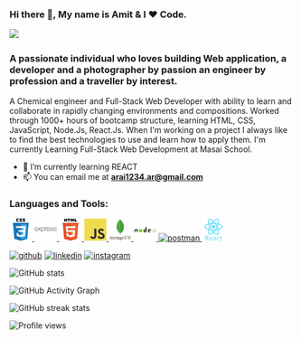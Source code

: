 ### Hi there 👋, My name is Amit & I ❤️ Code. 

![](https://media-exp1.licdn.com/dms/image/C5616AQEvCfpQFX9SGw/profile-displaybackgroundimage-shrink_350_1400/0/1644484129451?e=1649894400&v=beta&t=sd3scjfUEqDtKYw6QkBm8aNUSi3kZMzMpfL8B3IXhxk)



### A passionate individual who loves building Web application, a developer and a photographer by passion an engineer by profession and a traveller by interest.

A Chemical engineer and Full-Stack Web Developer with ability to learn and collaborate in rapidly changing environments and compositions. Worked through 1000+ hours of bootcamp structure, learning HTML, CSS, JavaScript, Node.Js, React.Js. When I'm working on a project I always like to find the best technologies to use and learn how to apply them. 
I'm currently Learning Full-Stack Web Development at Masai School. 


- 🌱 I’m currently learning REACT 
- 📫 You can email me at **arai1234.ar@gmail.com**

<h3 align="left">Languages and Tools:</h3>
<p align="left"> <a href="https://www.w3schools.com/css/" target="_blank" rel="noreferrer"> <img src="https://raw.githubusercontent.com/devicons/devicon/master/icons/css3/css3-original-wordmark.svg" alt="css3" width="40" height="40"/> </a> <a href="https://expressjs.com" target="_blank" rel="noreferrer"> <img src="https://raw.githubusercontent.com/devicons/devicon/master/icons/express/express-original-wordmark.svg" alt="express" width="40" height="40"/> </a> <a href="https://www.w3.org/html/" target="_blank" rel="noreferrer"> <img src="https://raw.githubusercontent.com/devicons/devicon/master/icons/html5/html5-original-wordmark.svg" alt="html5" width="40" height="40"/> </a> <a href="https://developer.mozilla.org/en-US/docs/Web/JavaScript" target="_blank" rel="noreferrer"> <img src="https://raw.githubusercontent.com/devicons/devicon/master/icons/javascript/javascript-original.svg" alt="javascript" width="40" height="40"/>     </a> <a href="https://www.mongodb.com/" target="_blank" rel="noreferrer"> <img src="https://raw.githubusercontent.com/devicons/devicon/master/icons/mongodb/mongodb-original-wordmark.svg" alt="mongodb" width="40" height="40"/> </a> <a href="https://nodejs.org" target="_blank" rel="noreferrer"> <img src="https://raw.githubusercontent.com/devicons/devicon/master/icons/nodejs/nodejs-original-wordmark.svg" alt="nodejs" width="40" height="40"/> </a> <a href="https://postman.com" target="_blank" rel="noreferrer"> <img src="https://www.vectorlogo.zone/logos/getpostman/getpostman-icon.svg" alt="postman" width="40" height="40"/> </a> <a href="https://reactjs.org/" target="_blank" rel="noreferrer"> <img src="https://raw.githubusercontent.com/devicons/devicon/master/icons/react/react-original-wordmark.svg" alt="react" width="40" height="40"/> </a> </p>


[<img src='https://cdn.jsdelivr.net/npm/simple-icons@3.0.1/icons/github.svg' alt='github' height='40'>](https://github.com/arai5563)  [<img src='https://cdn.jsdelivr.net/npm/simple-icons@3.0.1/icons/linkedin.svg' alt='linkedin' height='40'>](https://www.linkedin.com/in/linkedin.com/in/amit-rai-aa40b318b/)  [<img src='https://cdn.jsdelivr.net/npm/simple-icons@3.0.1/icons/instagram.svg' alt='instagram' height='40'>](https://www.instagram.com/amit5563/)  

![GitHub stats](https://github-readme-stats.vercel.app/api?username=arai5563&show_icons=true)  

![GitHub Activity Graph](https://activity-graph.herokuapp.com/graph?username=arai5563)  

![GitHub streak stats](https://github-readme-streak-stats.herokuapp.com/?user=arai5563)  

![Profile views](https://gpvc.arturio.dev/arai5563)  
